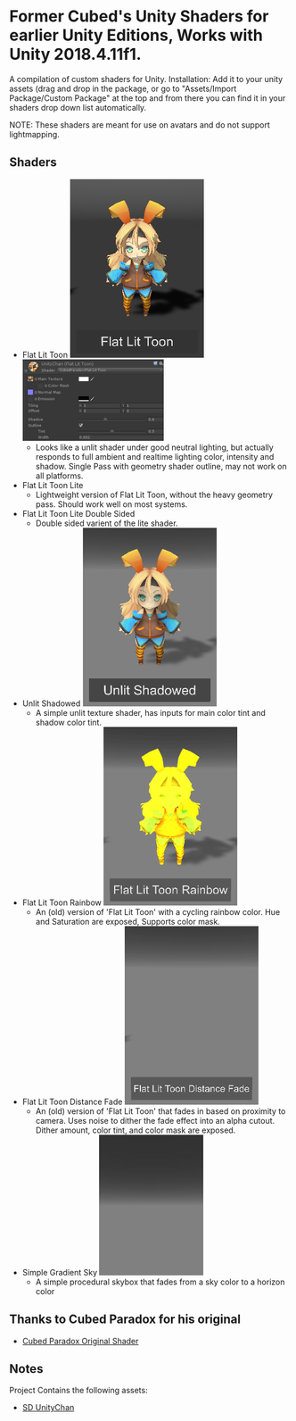 Former Cubed's Unity Shaders for earlier Unity Editions, Works with Unity 2018.4.11f1.
============

A compilation of custom shaders for Unity.
Installation: Add it to your unity assets (drag and drop in the package, or go to "Assets/Import Package/Custom Package" at the top and from there you can find it in your shaders drop down list automatically.

NOTE: These shaders are meant for use on avatars and do not support lightmapping.

## Shaders
* Flat Lit Toon
![alt text](Media/Flat_Lit_Toon.png) ![alt text](Media/Flat_Lit_Toon__Inspector.png)
  * Looks like a unlit shader under good neutral lighting, but actually responds to full ambient and realtime lighting color, intensity and shadow. Single Pass with geometry shader outline, may not work on all platforms.
* Flat Lit Toon Lite
  * Lightweight version of Flat Lit Toon, without the heavy geometry pass. Should work well on most systems.
* Flat Lit Toon Lite Double Sided
  * Double sided varient of the lite shader.
* Unlit Shadowed
![alt text](Media/Unlit_Shadowed_thumb.png)
  * A simple unlit texture shader, has inputs for main color tint and shadow color tint.
* Flat Lit Toon Rainbow
![alt text](Media/Flat_Lit_Toon_Rainbow.gif)
  * An (old) version of 'Flat Lit Toon' with a cycling rainbow color. Hue and Saturation are exposed, Supports color mask.
* Flat Lit Toon Distance Fade
![alt text](Media/Flat_Lit_Toon_Distance_Fade.gif)
  * An (old) version of 'Flat Lit Toon' that fades in based on proximity to camera. Uses noise to dither the fade effect into an alpha cutout. Dither amount, color tint, and color mask are exposed.
* Simple Gradient Sky
![alt text](Media/Simple_Gradient_Sky__thumb.png)
  * A simple procedural skybox that fades from a sky color to a horizon color


## Thanks to Cubed Paradox for his original
* <a href="https://github.com/cubedparadox/Cubeds-Unity-Shaders"> Cubed Paradox Original Shader </a>

## Notes
Project Contains the following assets:
* <a href="http://unity-chan.com/">SD UnityChan</a>

